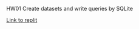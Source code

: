 HW01 Create datasets and write queries by SQLite

[Link to replit](https://replit.com/@pakbungdesu/SQLHWBatch09Pakbung#main.sql)

